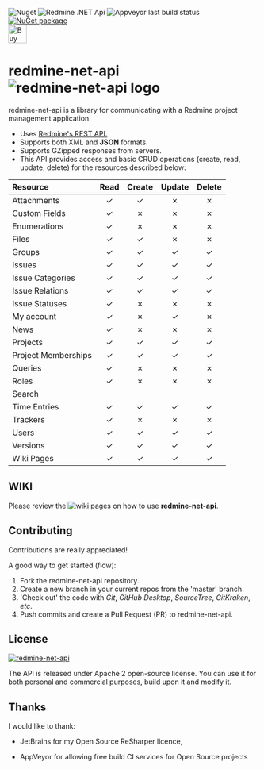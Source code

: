 
![Nuget](https://img.shields.io/nuget/dt/redmine-net-api)
![Redmine .NET Api](https://github.com/zapadi/redmine-net-api/workflows/Redmine%20.NET%20Api/badge.svg?branch=master)
![Appveyor last build status](https://ci.appveyor.com/api/projects/status/github/zapadi/redmine-net-api?branch=master&svg=true&passingText=master%20-%20OK&failingText=ups...)
[![NuGet package](https://img.shields.io/nuget/v/redmine-api.svg)](https://www.nuget.org/packages/redmine-api)  
<a href="https://www.buymeacoffee.com/vXCNnz9" target="_blank"><img src="https://cdn.buymeacoffee.com/buttons/lato-yellow.png" alt="Buy Me A Coffee" height="37" ></a>


# redmine-net-api   ![redmine-net-api logo](https://github.com/zapadi/redmine-net-api/blob/master/logo.png) 

redmine-net-api is a library for communicating with a Redmine project management application.

* Uses [Redmine's REST API.](http://www.redmine.org/projects/redmine/wiki/Rest_api/)
* Supports both XML and **JSON** formats.
* Supports GZipped responses from servers.
* This API provides access and basic CRUD operations (create, read, update, delete) for the resources described below:

|Resource  | Read   | Create   | Update   | Delete  |
|:---------|:------:|:----------:|:---------:|:-------:|
 Attachments        |   &check;  |  &check;  | &cross; |   &cross;|
 Custom Fields      |   &check;      |    &cross;     |   &cross;     |   &cross;
 Enumerations       |   &check;      |    &cross;     |   &cross;     |   &cross;
 Files              |&check;|&check;|&cross;|&cross;
 Groups             |&check;|&check;|&check;|&check;
 Issues             |&check;|&check;|&check;|&check;
 Issue Categories   |&check;|&check;|&check;|&check;
 Issue Relations    |&check;|&check;|&check;|&check;
 Issue Statuses     |&check;|&cross;|&cross;|&cross;
 My account         |&check;|&cross;|&check;|&cross;
 News               |&check;|&cross;|&cross;|&cross;
 Projects           |&check;|&check;|&check;|&check;
 Project Memberships|&check;|&check;|&check;|&check;
 Queries            |&check;|&cross;|&cross;|&cross;
 Roles              |&check;|&cross;|&cross;|&cross;
 Search             |
 Time Entries       |&check;|&check;|&check;|&check;
 Trackers           |&check;|&cross;|&cross;|&cross;
 Users              |&check;|&check;|&check;|&check;
 Versions           |&check;|&check;|&check;|&check;
 Wiki Pages         |&check;|&check;|&check;|&check;
 

## WIKI

Please review the ![wiki](https://github.com/zapadi/redmine-net-api/wiki) pages on how to use **redmine-net-api**.

## Contributing
Contributions are really appreciated!

A good way to get started (flow):

1. Fork the redmine-net-api repository.
2. Create a new branch in your current repos from the 'master' branch.
3. 'Check out' the code with *Git*, *GitHub Desktop*, *SourceTree*, *GitKraken*, *etc*.
4. Push commits and create a Pull Request (PR) to redmine-net-api.

## License
[![redmine-net-api](https://img.shields.io/hexpm/l/plug.svg)]()

The API is released under Apache 2 open-source license. You can use it for both personal and commercial purposes, build upon it and modify it.

## Thanks

I would like to thank:

* JetBrains for my Open Source ReSharper licence, 

* AppVeyor for allowing free build CI services for Open Source projects
